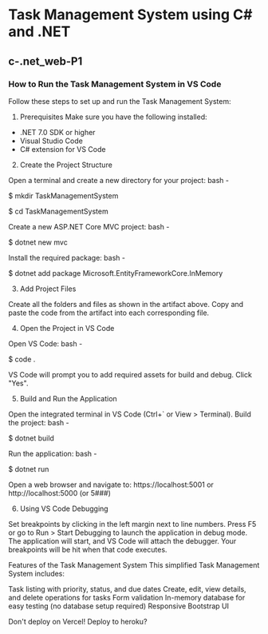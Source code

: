 # Task Management System using C# and .NET
## c-.net_web-P1

### How to Run the Task Management System in VS Code
Follow these steps to set up and run the Task Management System:

1. Prerequisites
Make sure you have the following installed:

- .NET 7.0 SDK or higher
- Visual Studio Code
- C# extension for VS Code


2. Create the Project Structure

Open a terminal and create a new directory for your project:
bash - 

$ mkdir TaskManagementSystem

$ cd TaskManagementSystem

Create a new ASP.NET Core MVC project:
bash -  

$ dotnet new mvc

Install the required package:
bash -  

$ dotnet add package Microsoft.EntityFrameworkCore.InMemory



3. Add Project Files

Create all the folders and files as shown in the artifact above.
Copy and paste the code from the artifact into each corresponding file.


4. Open the Project in VS Code

Open VS Code:
bash -

$ code .

VS Code will prompt you to add required assets for build and debug. Click "Yes".


5. Build and Run the Application

Open the integrated terminal in VS Code (Ctrl+` or View > Terminal).
Build the project:
bash -

$ dotnet build

Run the application:
bash -

$ dotnet run

Open a web browser and navigate to:
https://localhost:5001
or
http://localhost:5000
(or 5###)


6. Using VS Code Debugging

Set breakpoints by clicking in the left margin next to line numbers.
Press F5 or go to Run > Start Debugging to launch the application in debug mode.
The application will start, and VS Code will attach the debugger. Your breakpoints will be hit when that code executes.

Features of the Task Management System
This simplified Task Management System includes:

Task listing with priority, status, and due dates
Create, edit, view details, and delete operations for tasks
Form validation
In-memory database for easy testing (no database setup required)
Responsive Bootstrap UI

Don't deploy on Vercel!
Deploy to heroku?